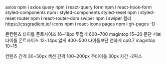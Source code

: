 axios
npm i axios
query
npm i react-query
form
npm i react-hook-form
styled-components
npm i styled-components
styled-reset
npm i styled-reset
router
npm i react-router-dom
swiper
npm i swiper
컬러
https://cssgradient.io/
icons
npm i react-icons
pages
npm i gh-pages -D

큰컨텐츠 타이틀 폰트사이즈 16~18px 두껍게 600~700
magintop 15~20
문단 서브타이틀 폰트사이즈 12~14px 얇게 400~500 타이틀보단 연하게 op0.7
magintop 10~15

컨텐츠 간격 30~50px
섹션 간격 100~200px
주타이틀 30px
자간 -2픽스